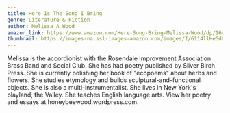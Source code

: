 ```yaml
---
title: Here Is The Song I Bring
genre: Literature & Fiction
author: Melissa A Wood
amazon_link: https://www.amazon.com/Here-Song-Bring-Melissa-Wood/dp/1648956599/ref=tmm_pap_swatch_0?_encoding=UTF8&qid=1643095958&sr=8-1
thumbnail: https://images-na.ssl-images-amazon.com/images/I/6114llHeGdL.jpg
---
```

Melissa is the accordionist with the Rosendale Improvement Association Brass Band and Social Club. She has had poetry published by Silver Birch Press. She is currently polishing her book of "ecopoems" about herbs and flowers. She studies etymology and builds sculptural-and-functional objects. She is also a multi-instrumentalist. She lives in New York's playland, the Valley. She teaches English language arts. View her poetry and essays at honeybeewood.wordpress.com.